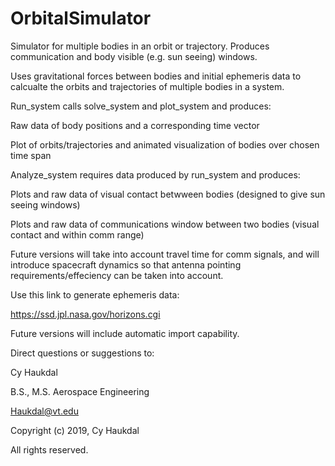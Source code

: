 # OrbitalSimulator
Simulator for multiple bodies in an orbit or trajectory.  Produces communication and body visible (e.g. sun seeing) windows.


Uses gravitational forces between bodies and initial ephemeris data to calcualte the orbits and trajectories of multiple bodies in a system.


Run_system calls solve_system and plot_system and produces:

Raw data of body positions and a corresponding time vector

Plot of orbits/trajectories and animated visualization of bodies over chosen time span


Analyze_system requires data produced by run_system and produces:

Plots and raw data of visual contact betwween bodies (designed to give sun seeing windows)

Plots and raw data of communications window between two bodies (visual contact and within comm range)

Future versions will take into account travel time for comm signals, and will introduce spacecraft dynamics
so that antenna pointing requirements/effeciency can be taken into account.


Use this link to generate ephemeris data: 

https://ssd.jpl.nasa.gov/horizons.cgi

Future versions will include automatic import capability.


Direct questions or suggestions to:

Cy Haukdal

B.S., M.S. Aerospace Engineering

Haukdal@vt.edu


Copyright (c) 2019, Cy Haukdal

All rights reserved.
